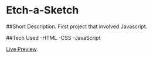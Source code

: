 # Etch-a-Sketch

##Short Description. 
First project that involved Javascript. 

##Tech Used 
-HTML
-CSS
-JavaScript

[Live Preview](https://doubzero.github.io/Etch-a-Sketch/).

